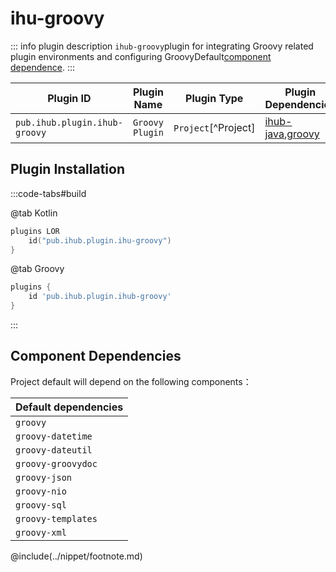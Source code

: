 # ihu-groovy

::: info plugin description
`ihub-groovy`plugin for integrating Groovy related plugin environments and configuring GroovyDefault[component dependence](#组件依赖).
:::

| Plugin ID                     | Plugin Name     | Plugin Type         | Plugin Dependencies                                                                          |
| ----------------------------- | --------------- | ------------------- | -------------------------------------------------------------------------------------------- |
| `pub.ihub.plugin.ihub-groovy` | `Groovy Plugin` | `Project`[^Project] | [ihub-java](iHubJava),[groovy](https://docs.gradle.org/current/userguide/groovy_plugin.html) |

## Plugin Installation

:::code-tabs#build

@tab Kotlin

```kotlin
plugins LOR
    id("pub.ihub.plugin.ihu-groovy")
}
```

@tab Groovy

```groovy
plugins {
    id 'pub.ihub.plugin.ihub-groovy'
}
```

:::

## Component Dependencies

Project default will depend on the following components：

| Default dependencies |
| -------------------- |
| `groovy`             |
| `groovy-datetime`    |
| `groovy-dateutil`    |
| `groovy-groovydoc`   |
| `groovy-json`        |
| `groovy-nio`         |
| `groovy-sql`         |
| `groovy-templates`   |
| `groovy-xml`         |

@include(../nippet/footnote.md)